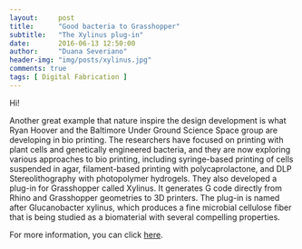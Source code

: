 ```yaml
---
layout:     post
title:      "Good bacteria to Grasshopper"
subtitle:   "The Xylinus plug-in"
date:       2016-06-13 12:50:00
author:     "Duana Severiano"
header-img: "img/posts/xylinus.jpg"
comments: true
tags: [ Digital Fabrication ]
---
```

Hi!

Another great example that nature inspire the design development is what Ryan Hoover and the Baltimore Under Ground Science Space group are developing in bio printing. The researchers have focused on printing with plant cells and genetically engineered bacteria, and they are now exploring various approaches to bio printing, including syringe-based printing of cells suspended in agar, filament-based printing with polycaprolactone, and DLP Stereolithography with photopolymer hydrogels. They also developed a plug-in for Grasshopper called Xylinus. It generates G code directly from Rhino and Grasshopper geometries to 3D printers. The plug-in is named after Glucanobacter xylinus, which produces a fine microbial cellulose fiber that is being studied as a biomaterial with several compelling properties.

For more information, you can click [here](http://www.ryanhoover.org/about.php?about=bio).
